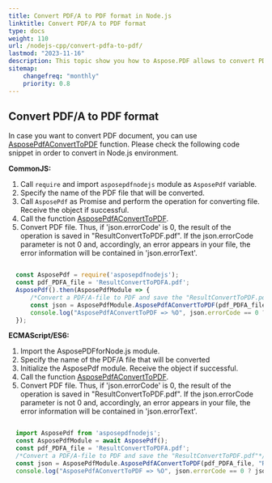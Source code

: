 ```yaml
---
title: Convert PDF/A to PDF format in Node.js
linktitle: Convert PDF/A to PDF format
type: docs
weight: 110
url: /nodejs-cpp/convert-pdfa-to-pdf/
lastmod: "2023-11-16"
description: This topic show you how to Aspose.PDF allows to convert PDF/A file to PDF document in the Node.js environment.
sitemap:
    changefreq: "monthly"
    priority: 0.8
---
```


## Convert PDF/A to PDF format

In case you want to convert PDF document, you can use [AsposePdfAConvertToPDF](https://reference.aspose.com/pdf/nodejs-cpp/convert/asposepdfaconverttopdf/) function. 
Please check the following code snippet in order to convert in Node.js environment.

**CommonJS:**

1. Call `require` and import `asposepdfnodejs` module as `AsposePdf` variable.
1. Specify the name of the PDF file that will be converted.
1. Call `AsposePdf` as Promise and perform the operation for converting file. Receive the object if successful.
1. Call the function [AsposePdfAConvertToPDF](https://reference.aspose.com/pdf/nodejs-cpp/convert/asposepdfaconverttopdf/).
1. Convert PDF file. Thus, if 'json.errorCode' is 0, the result of the operation is saved in "ResultConvertToPDF.pdf". If the json.errorCode parameter is not 0 and, accordingly, an error appears in your file, the error information will be contained in 'json.errorText'.

```js

  const AsposePdf = require('asposepdfnodejs');
  const pdf_PDFA_file = 'ResultConvertToPDFA.pdf';
  AsposePdf().then(AsposePdfModule => {
      /*Convert a PDF/A-file to PDF and save the "ResultConvertToPDF.pdf"*/
      const json = AsposePdfModule.AsposePdfAConvertToPDF(pdf_PDFA_file, "ResultConvertToPDF.pdf");
      console.log("AsposePdfAConvertToPDF => %O", json.errorCode == 0 ? json.fileNameResult : json.errorText);
  });
```

**ECMAScript/ES6:**

1. Import the AsposePDFforNode.js module.
1. Specify the name of the PDF/A file that will be converted
1. Initialize the AsposePdf module. Receive the object if successful.
1. Call the function [AsposePdfAConvertToPDF](https://reference.aspose.com/pdf/nodejs-cpp/convert/asposepdfaconverttopdf/).
1. Convert PDF file. Thus, if 'json.errorCode' is 0, the result of the operation is saved in "ResultConvertToPDF.pdf". If the json.errorCode parameter is not 0 and, accordingly, an error appears in your file, the error information will be contained in 'json.errorText'.

```js

  import AsposePdf from 'asposepdfnodejs';
  const AsposePdfModule = await AsposePdf();
  const pdf_PDFA_file = 'ResultConvertToPDFA.pdf';
  /*Convert a PDF/A-file to PDF and save the "ResultConvertToPDF.pdf"*/
  const json = AsposePdfModule.AsposePdfAConvertToPDF(pdf_PDFA_file, "ResultConvertToPDF.pdf");
  console.log("AsposePdfAConvertToPDF => %O", json.errorCode == 0 ? json.fileNameResult : json.errorText);
```